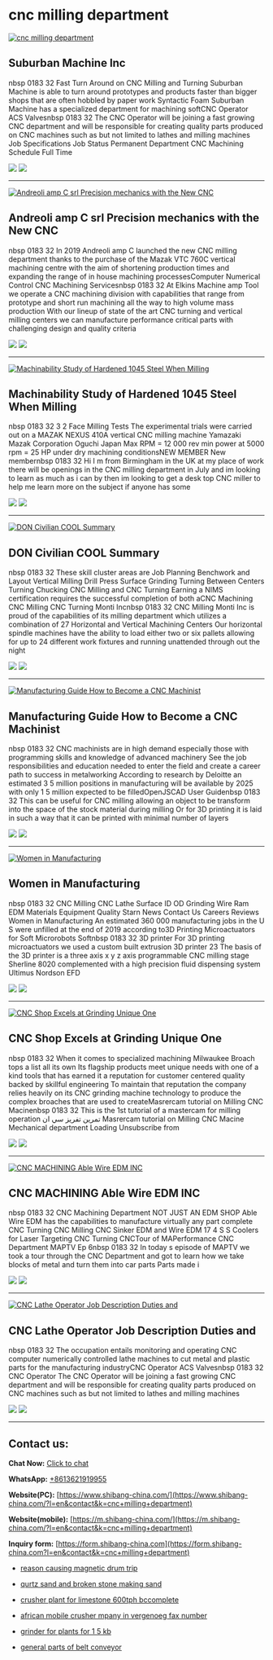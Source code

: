 # cnc milling department

<a href="https://swt.shibang-china.com/?l=en&img&k=cnc+milling+department" target="_blank">![cnc milling department](http://static.shibang-china.com/all-800x300/904.jpg)</a>

## Suburban Machine Inc
nbsp 0183 32 Fast Turn Around on CNC Milling and Turning Suburban Machine is able to turn around prototypes and products faster than bigger shops that are often hobbled by paper work Syntactic Foam Suburban Machine has a specialized department for machining softCNC Operator ACS Valvesnbsp 0183 32 The CNC Operator will be joining a fast growing CNC department and will be responsible for creating quality parts produced on CNC machines such as but not limited to lathes and milling machines Job Specifications Job Status Permanent Department CNC Machining Schedule Full Time


<a href="https://whatsapp.shibangsoft.com/WhatsApp.php" target="_blank" title="WhatsApp">![](http://static.shibang-china.com/icon/whatsapp.png)</a> <a href="https://swt.shibang-china.com/?l=en&icon&k=cnc+milling+department" target="_blank">![](http://static.shibang-china.com/icon/chat-en.png)</a>

---

<a href="https://swt.shibang-china.com/?l=en&img&k=cnc+milling+department" target="_blank">![Andreoli amp C srl Precision mechanics with the New CNC](http://static.shibang-china.com/all-800x300/97.jpg)</a>

## Andreoli amp C srl Precision mechanics with the New CNC
nbsp 0183 32 In 2019 Andreoli amp C launched the new CNC milling department thanks to the purchase of the Mazak VTC 760C vertical machining centre with the aim of shortening production times and expanding the range of in house machining processesComputer Numerical Control CNC Machining Servicesnbsp 0183 32 At Elkins Machine amp Tool we operate a CNC machining division with capabilities that range from prototype and short run machining all the way to high volume mass production With our lineup of state of the art CNC turning and vertical milling centers we can manufacture performance critical parts with challenging design and quality criteria


<a href="https://whatsapp.shibangsoft.com/WhatsApp.php" target="_blank" title="WhatsApp">![](http://static.shibang-china.com/icon/whatsapp.png)</a> <a href="https://swt.shibang-china.com/?l=en&icon&k=cnc+milling+department" target="_blank">![](http://static.shibang-china.com/icon/chat-en.png)</a>

---

<a href="https://swt.shibang-china.com/?l=en&img&k=cnc+milling+department" target="_blank">![Machinability Study of Hardened 1045 Steel When Milling](http://static.shibang-china.com/all-800x300/1122.jpg)</a>

## Machinability Study of Hardened 1045 Steel When Milling
nbsp 0183 32 3 2 Face Milling Tests The experimental trials were carried out on a MAZAK NEXUS 410A vertical CNC milling machine Yamazaki Mazak Corporation Oguchi Japan Max RPM = 12 000 rev min power at 5000 rpm = 25 HP under dry machining conditionsNEW MEMBER New membernbsp 0183 32 Hi I m from Birmingham in the UK at my place of work there will be openings in the CNC milling department in July and im looking to learn as much as i can by then im looking to get a desk top CNC miller to help me learn more on the subject if anyone has some


<a href="https://whatsapp.shibangsoft.com/WhatsApp.php" target="_blank" title="WhatsApp">![](http://static.shibang-china.com/icon/whatsapp.png)</a> <a href="https://swt.shibang-china.com/?l=en&icon&k=cnc+milling+department" target="_blank">![](http://static.shibang-china.com/icon/chat-en.png)</a>

---

<a href="https://swt.shibang-china.com/?l=en&img&k=cnc+milling+department" target="_blank">![DON Civilian COOL Summary](http://static.shibang-china.com/all-800x300/1197.jpg)</a>

## DON Civilian COOL Summary
nbsp 0183 32 These skill cluster areas are Job Planning Benchwork and Layout Vertical Milling Drill Press Surface Grinding Turning Between Centers Turning Chucking CNC Milling and CNC Turning Earning a NIMS certification requires the successful completion of both aCNC Machining CNC Milling CNC Turning Monti Incnbsp 0183 32 CNC Milling Monti Inc is proud of the capabilities of its milling department which utilizes a combination of 27 Horizontal and Vertical Machining Centers Our horizontal spindle machines have the ability to load either two or six pallets allowing for up to 24 different work fixtures and running unattended through out the night


<a href="https://whatsapp.shibangsoft.com/WhatsApp.php" target="_blank" title="WhatsApp">![](http://static.shibang-china.com/icon/whatsapp.png)</a> <a href="https://swt.shibang-china.com/?l=en&icon&k=cnc+milling+department" target="_blank">![](http://static.shibang-china.com/icon/chat-en.png)</a>

---

<a href="https://swt.shibang-china.com/?l=en&img&k=cnc+milling+department" target="_blank">![Manufacturing Guide How to Become a CNC Machinist](http://static.shibang-china.com/all-800x300/634.jpg)</a>

## Manufacturing Guide How to Become a CNC Machinist
nbsp 0183 32 CNC machinists are in high demand especially those with programming skills and knowledge of advanced machinery See the job responsibilities and education needed to enter the field and create a career path to success in metalworking According to research by Deloitte an estimated 3 5 million positions in manufacturing will be available by 2025 with only 1 5 million expected to be filledOpenJSCAD User Guidenbsp 0183 32 This can be useful for CNC milling allowing an object to be transform into the space of the stock material during milling Or for 3D printing it is laid in such a way that it can be printed with minimal number of layers


<a href="https://whatsapp.shibangsoft.com/WhatsApp.php" target="_blank" title="WhatsApp">![](http://static.shibang-china.com/icon/whatsapp.png)</a> <a href="https://swt.shibang-china.com/?l=en&icon&k=cnc+milling+department" target="_blank">![](http://static.shibang-china.com/icon/chat-en.png)</a>

---

<a href="https://swt.shibang-china.com/?l=en&img&k=cnc+milling+department" target="_blank">![Women in Manufacturing](http://static.shibang-china.com/all-800x300/1460.jpg)</a>

## Women in Manufacturing
nbsp 0183 32 CNC Milling CNC Lathe Surface ID OD Grinding Wire Ram EDM Materials Equipment Quality Starn News Contact Us Careers Reviews Women in Manufacturing An estimated 360 000 manufacturing jobs in the U S were unfilled at the end of 2019 according to3D Printing Microactuators for Soft Microrobots Softnbsp 0183 32 3D printer For 3D printing microactuators we used a custom built extrusion 3D printer 23 The basis of the 3D printer is a three axis x y z axis programmable CNC milling stage Sherline 8020 complemented with a high precision fluid dispensing system Ultimus Nordson EFD


<a href="https://whatsapp.shibangsoft.com/WhatsApp.php" target="_blank" title="WhatsApp">![](http://static.shibang-china.com/icon/whatsapp.png)</a> <a href="https://swt.shibang-china.com/?l=en&icon&k=cnc+milling+department" target="_blank">![](http://static.shibang-china.com/icon/chat-en.png)</a>

---

<a href="https://swt.shibang-china.com/?l=en&img&k=cnc+milling+department" target="_blank">![CNC Shop Excels at Grinding Unique One](http://static.shibang-china.com/all-800x300/221.jpg)</a>

## CNC Shop Excels at Grinding Unique One
nbsp 0183 32 When it comes to specialized machining Milwaukee Broach tops a list all its own Its flagship products meet unique needs with one of a kind tools that has earned it a reputation for customer centered quality backed by skillful engineering To maintain that reputation the company relies heavily on its CNC grinding machine technology to produce the complex broaches that are used to createMasrercam tutorial on Milling CNC Macinenbsp 0183 32 This is the 1st tutorial of a mastercam for milling operation تمرين تفريز سي ان Masrercam tutorial on Milling CNC Macine Mechanical department Loading Unsubscribe from


<a href="https://whatsapp.shibangsoft.com/WhatsApp.php" target="_blank" title="WhatsApp">![](http://static.shibang-china.com/icon/whatsapp.png)</a> <a href="https://swt.shibang-china.com/?l=en&icon&k=cnc+milling+department" target="_blank">![](http://static.shibang-china.com/icon/chat-en.png)</a>

---

<a href="https://swt.shibang-china.com/?l=en&img&k=cnc+milling+department" target="_blank">![CNC MACHINING Able Wire EDM INC](http://static.shibang-china.com/all-800x300/623.jpg)</a>

## CNC MACHINING Able Wire EDM INC
nbsp 0183 32 CNC Machining Department NOT JUST AN EDM SHOP Able Wire EDM has the capabilities to manufacture virtually any part complete CNC Turning CNC Milling CNC Sinker EDM and Wire EDM 17 4 S S Coolers for Laser Targeting CNC Turning CNCTour of MAPerformance CNC Department MAPTV Ep 6nbsp 0183 32 In today s episode of MAPTV we took a tour through the CNC Department and got to learn how we take blocks of metal and turn them into car parts Parts made i


<a href="https://whatsapp.shibangsoft.com/WhatsApp.php" target="_blank" title="WhatsApp">![](http://static.shibang-china.com/icon/whatsapp.png)</a> <a href="https://swt.shibang-china.com/?l=en&icon&k=cnc+milling+department" target="_blank">![](http://static.shibang-china.com/icon/chat-en.png)</a>

---

<a href="https://swt.shibang-china.com/?l=en&img&k=cnc+milling+department" target="_blank">![CNC Lathe Operator Job Description Duties and](http://static.shibang-china.com/all-800x300/1088.jpg)</a>

## CNC Lathe Operator Job Description Duties and
nbsp 0183 32 The occupation entails monitoring and operating CNC computer numerically controlled lathe machines to cut metal and plastic parts for the manufacturing industryCNC Operator ACS Valvesnbsp 0183 32 CNC Operator The CNC Operator will be joining a fast growing CNC department and will be responsible for creating quality parts produced on CNC machines such as but not limited to lathes and milling machines


<a href="https://whatsapp.shibangsoft.com/WhatsApp.php" target="_blank" title="WhatsApp">![](http://static.shibang-china.com/icon/whatsapp.png)</a> <a href="https://swt.shibang-china.com/?l=en&icon&k=cnc+milling+department" target="_blank">![](http://static.shibang-china.com/icon/chat-en.png)</a>

---
## Contact us:

**Chat Now:** [Click to chat](https://swt.shibang-china.com?l=en&contact&k=cnc+milling+department)

**WhatsApp:**  [+8613621919955](https://whatsapp.shibangsoft.com/WhatsApp.php)

**Website(PC):** [https://www.shibang-china.com/](https://www.shibang-china.com/?l=en&contact&k=cnc+milling+department)

**Website(mobile):** [https://m.shibang-china.com/](https://m.shibang-china.com/?l=en&contact&k=cnc+milling+department)

**Inquiry form:** [https://form.shibang-china.com](https://form.shibang-china.com?l=en&contact&k=cnc+milling+department)

* [reason causing magnetic drum trip](../163/reason%20causing%20magnetic%20drum%20trip.md)

* [qurtz sand and broken stone making sand](../165/qurtz%20sand%20and%20broken%20stone%20making%20sand.md)

* [crusher plant for limestone 600tph bccomplete](../169/crusher%20plant%20for%20limestone%20600tph%20bccomplete.md)

* [african mobile crusher mpany in vergenoeg fax number](../166/african%20mobile%20crusher%20mpany%20in%20vergenoeg%20fax%20number.md)

* [grinder for plants for 1 5 kb](../162/grinder%20for%20plants%20for%201%205%20kb.md)

* [general parts of belt conveyor](../163/general%20parts%20of%20belt%20conveyor.md)